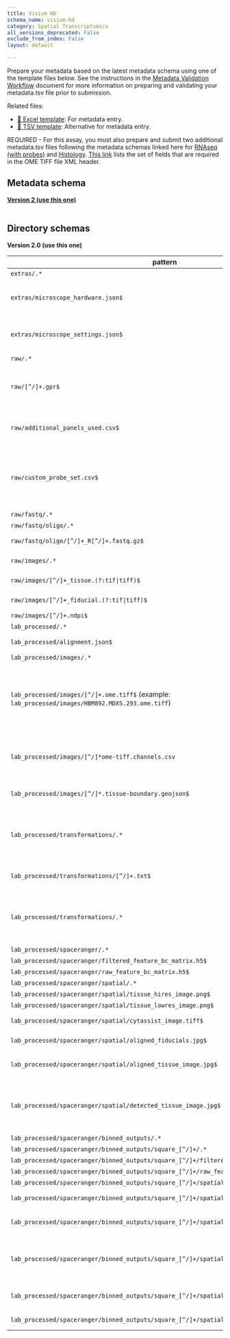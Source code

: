 ```yaml
---
title: Visium HD
schema_name: visium-hd
category: Spatial Transcriptomics
all_versions_deprecated: False
exclude_from_index: False
layout: default

---
```

Prepare your metadata based on the latest metadata schema using one of the template files below. See the instructions in the [Metadata Validation Workflow](https://docs.google.com/document/d/1lfgiDGbyO4K4Hz1FMsJjmJd9RdwjShtJqFYNwKpbcZY) document for more information on preparing and validating your metadata.tsv file prior to submission.

Related files:


- [📝 Excel template](https://raw.githubusercontent.com/hubmapconsortium/dataset-metadata-spreadsheet/main/visium-hd/latest/visium-hd.xlsx): For metadata entry.
- [📝 TSV template](https://raw.githubusercontent.com/hubmapconsortium/dataset-metadata-spreadsheet/main/visium-hd/latest/visium-hd.tsv): Alternative for metadata entry.


REQUIRED - For this assay, you must also prepare and submit two additional metadata.tsv files following the metadata schemas linked here for [RNAseq (with probes)](https://hubmapconsortium.github.io/ingest-validation-tools/rnaseq-with-probes/current/) and [Histology](https://hubmapconsortium.github.io/ingest-validation-tools/histology/current/). [This link](https://docs.google.com/spreadsheets/d/1YnmdTAA0Z9MKN3OjR3Sca8pz-LNQll91wdQoRPSP6Q4/edit#gid=0) lists the set of fields that are required in the OME TIFF file XML header.

## Metadata schema


<summary><a href="https://openview.metadatacenter.org/templates/https:%2F%2Frepo.metadatacenter.org%2Ftemplates%2F3b72281f-6ed7-417d-806c-4ef781825d77"><b>Version 2 (use this one)</b></a></summary>



<br>

## Directory schemas
<summary><b>Version 2.0 (use this one)</b></summary>

| pattern | required? | description |
| --- | --- | --- |
| <code>extras\/.*</code> | ✓ | Folder for general lab-specific files related to the dataset |
| <code>extras\/microscope_hardware\.json$</code> | ✓ | **[QA/QC]** A file generated by the micro-meta app that contains a description of the hardware components of the microscope. Email HuBMAP Consortium Help Desk <help@hubmapconsortium.org> if help is required in generating this document. |
| <code>extras\/microscope_settings\.json$</code> |  | **[QA/QC]** A file generated by the micro-meta app that contains a description of the settings that were used to acquire the image data. Email HuBMAP Consortium Help Desk <help@hubmapconsortium.org> if help is required in generating this document. |
| <code>raw\/.*</code> | ✓ | All raw data files for the experiment. |
| <code>raw\/[^\/]+\.gpr$</code> | ✓ | This is a 10X Genomics layout file that's generated by 10X and individualized for each Visium slide. This is a text file and can be generated using this 10X web form <https://support.10xgenomics.com/spatial-gene-expression/software/pipelines/latest/using/slidefile-download> along with the unique 10X Visium slide ID. |
| <code>raw\/additional_panels_used\.csv$</code> |  | If multiple commercial probe panels were used, then the primary probe panel should be selected in the "oligo_probe_panel" metadata field. The additional panels must be included in this file. Each panel record should include:manufacturer, model/name, product code. |
| <code>raw\/custom_probe_set\.csv$</code> |  | This file should contain any custom probes used and must be included if the metadata field "is_custom_probes_used" is "Yes". The file should minimally include:target gene id, probe seq, probe id. The contents of this file are modeled after the 10x Genomics probe set file (see <https://support.10xgenomics.com/spatial-gene-expression-ffpe/probe-sets/probe-set-file-descriptions/probe-set-file-descriptions#probe_set_csv_file>). |
| <code>raw\/fastq\/.*</code> | ✓ | Raw sequencing files for the experiment |
| <code>raw\/fastq\/oligo\/.*</code> | ✓ | Directory containing fastq files pertaining to oligo sequencing. |
| <code>raw\/fastq\/oligo\/[^\/]+_R[^\/]+\.fastq\.gz$</code> | ✓ | This is a gzip version of the fastq file. This file contains the cell barcode and unique molecular identifier (technical). |
| <code>raw\/images\/.*</code> | ✓ | Directory containing raw image files. This directory should include at least one raw file. |
| <code>raw\/images\/[^\/]+_tissue\.(?:tif&#124;tiff)$</code> |  | Raw microscope file for the experiment. For 10X Visium CytAssist, this would be the high resolution image produced. |
| <code>raw\/images\/[^\/]+_fiducial\.(?:tif&#124;tiff)$</code> | ✓ | This is the low resolution image from the 10X CytAssist instrument that includes the fiduciary markings. |
| <code>raw\/images\/[^\/]+\.ndpi$</code> |  | Raw microscope file for the experiment |
| <code>lab_processed\/.*</code> | ✓ | Experiment files that were processed by the lab generating the data. |
| <code>lab_processed\/alignment\.json$</code> | ✓ | JSON file for the manual tissue alignment created using Loupe browser and used as input to Space Ranger. |
| <code>lab_processed\/images\/.*</code> | ✓ | Processed image files |
| <code>lab_processed\/images\/[^\/]+\.ome\.tiff$</code> (example: <code>lab_processed/images/HBM892.MDXS.293.ome.tiff</code>) | ✓ | OME-TIFF files (multichannel, multi-layered) produced by the microscopy experiment. If compressed, must use loss-less compression algorithm. For Visium this stitched file should only include the single capture area relevant to the current dataset. For GeoMx there will be one OME TIFF file per slide, with each slide including multiple AOIs. See the following link for the set of fields that are required in the OME TIFF file XML header. <https://docs.google.com/spreadsheets/d/1YnmdTAA0Z9MKN3OjR3Sca8pz-LNQll91wdQoRPSP6Q4/edit#gid=0> |
| <code>lab_processed\/images\/[^\/]*ome-tiff\.channels\.csv</code> | ✓ | This file provides essential documentation pertaining to each channel of the accommpanying OME TIFF. The file should contain one row per OME TIFF channel. The required fields are detailed <https://docs.google.com/spreadsheets/d/1xEJSb0xn5C5fB3k62pj1CyHNybpt4-YtvUs5SUMS44o/edit#gid=0> |
| <code>lab_processed\/images\/[^\/]*\.tissue-boundary\.geojson$</code> |  | **[QA/QC]** If the boundaries of the tissue have been identified (e.g., by manual efforts), then the boundary geometry can be included as a GeoJSON file named “*.tissue-boundary.geojson”. |
| <code>lab_processed\/transformations\/.*</code> |  | This directory contains transformation matrices that capture how each modality is aligned with the other and can be used to visualize overlays of multimodal data. This is needed to overlay images from the exact same tissue section (e.g., MALDI imaging mass spec, autofluorescence microscopy, MxIF, histological stains). In these cases data type may have different pixel sizes and slightly different orientations (i.e., one may be rotated relative to another). |
| <code>lab_processed\/transformations\/[^\/]+\.txt$</code> |  | Transformation matrices used to overlay images from the exact same tissue section (e.g., MALDI imaging mass spec, autofluorescence microscopy, MxIF, histological stains). |
| <code>lab_processed\/transformations\/.*</code> |  | This directory contains transformation matrices that capture how each modality is aligned with the other and can be used to visualize overlays of multimodal data. This is needed to overlay images from the exact same tissue section (e.g., MALDI imaging mass spec, autofluorescence microscopy, MxIF, histological stains). In these cases data type may have different pixel sizes and slightly different orientations (i.e., one may be rotated relative to another). |
| <code>lab_processed\/spaceranger\/.*</code> | ✓ | Output from the 10X Genomics SpaceRanger pipeline |
| <code>lab_processed\/spaceranger\/filtered_feature_bc_matrix\.h5$</code> | ✓ | HDF5 file containing called cell x gene matrix |
| <code>lab_processed\/spaceranger\/raw_feature_bc_matrix\.h5$</code> | ✓ | HDF5 file containing unfiltered cell x gene matrix |
| <code>lab_processed\/spaceranger\/spatial\/.*</code> | ✓ | Dataset level spatial files from the 10X Genomics SpaceRanger pipeline. |
| <code>lab_processed\/spaceranger\/spatial\/tissue_hires_image\.png$</code> | ✓ | PNG image of aligned tissue at full/original resolution |
| <code>lab_processed\/spaceranger\/spatial\/tissue_lowres_image\.png$</code> | ✓ | PNG image of aligned tissue at downscaled resolution |
| <code>lab_processed\/spaceranger\/spatial\/cytassist_image\.tiff$</code> | ✓ | Copy of the original CytAssist image input, which is a eosin-stained brightfield image in TIFF format that contains the fiducial frame. |
| <code>lab_processed\/spaceranger\/spatial\/aligned_fiducials\.jpg$</code> | ✓ | File used to verify that fiducial alignment was successful. Fiducial spots detected by the fiducial alignment algorithm are highlighted in red. |
| <code>lab_processed\/spaceranger\/spatial\/aligned_tissue_image\.jpg$</code> | ✓ | Image capturing the results of the image registration by merging the registered images in a checkerboard pattern with adjacent squares alternating between the two images. |
| <code>lab_processed\/spaceranger\/spatial\/detected_tissue_image\.jpg$</code> | ✓ | This image has either the dimensions of the CytAssist image or of the tissue_hires_image.png, and shows the following: (1) Aligned fiducial spots as hollow circles which are red (Visium HD) or blue (Visium v1/v2); (2) A blue bounding box. The interior designates the portion of the image where tissue is discriminated from background; (3) Spots/squares found under tissue are blue (Visium HD) or red (Visium v1/v2); (4) Spots/squares outside of tissue are gray. |
| <code>lab_processed\/spaceranger\/binned_outputs\/.*</code> | ✓ | Binned outputs from the 10X Genomics SpaceRanger pipeline. |
| <code>lab_processed\/spaceranger\/binned_outputs\/square_[^\/]+\/.*</code> | ✓ | Square-specific binned outputs from the 10X Genomics SpaceRanger pipeline. |
| <code>lab_processed\/spaceranger\/binned_outputs\/square_[^\/]+\/filtered_feature_bc_matrix\.h5$</code> | ✓ | HDF5 file containing binned called cell x gene matrix |
| <code>lab_processed\/spaceranger\/binned_outputs\/square_[^\/]+\/raw_feature_bc_matrix\.h5$</code> | ✓ | HDF5 file containing unfiltered binned cell x gene matrix |
| <code>lab_processed\/spaceranger\/binned_outputs\/square_[^\/]+\/spatial\/.*</code> | ✓ | Square-specific spatial outputs from the 10X Genomics SpaceRanger pipeline |
| <code>lab_processed\/spaceranger\/binned_outputs\/square_[^\/]+\/spatial\/aligned_fiducials\.jpg$</code> | ✓ | Square-specific file used to verify that fiducial alignment was successful. Fiducial spots detected by the fiducial alignment algorithm are highlighted in red. |
| <code>lab_processed\/spaceranger\/binned_outputs\/square_[^\/]+\/spatial\/aligned_tissue_image\.jpg$</code> | ✓ | Square-specific image capturing the results of the image registration by merging the registered images in a checkerboard pattern with adjacent squares alternating between the two images. |
| <code>lab_processed\/spaceranger\/binned_outputs\/square_[^\/]+\/spatial\/detected_tissue_image\.jpg$</code> | ✓ | Square-specific image displaying the following: (1) Aligned fiducial spots as hollow circles which are red (Visium HD) or blue (Visium v1/v2); (2) A blue bounding box. The interior designates the portion of the image where tissue is discriminated from background; (3) Spots/squares found under tissue are blue (Visium HD) or red (Visium v1/v2); (4) Spots/squares outside of tissue are gray. |
| <code>lab_processed\/spaceranger\/binned_outputs\/square_[^\/]+\/spatial\/tissue_positions\.parquet$</code> | ✓ | File ontains a table with rows that correspond to spots with columns corresponding to the following field: barcode, in_tissue, array_row, array_col, pxl_row_in_fullres and pxl_col_in_fullres. |
| <code>lab_processed\/spaceranger\/binned_outputs\/square_[^\/]+\/spatial\/scalefactors_json\.json$</code> | ✓ | Spaceranger downscales images to 2000px on the smallest side.  This file contains the spot size (diameter in pixels) at full and downscaled resolutions. |


